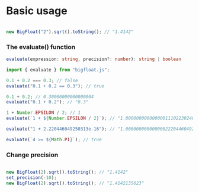 # Basic usage

```typescript

new BigFloat("2").sqrt().toString(); // "1.4142"
```

### The evaluate() function

```typescript
evaluate(expression: string, precision?: number): string | boolean
```

```typescript
import { evaluate } from "bigfloat.js";

0.1 + 0.2 === 0.3; // false
evaluate("0.1 + 0.2 == 0.3"); // true

0.1 + 0.2; // 0.30000000000000004
evaluate("0.1 + 0.2"); // "0.3"

1 + Number.EPSILON / 2; // 1
evaluate(`1 + ${Number.EPSILON / 2}`); // "1.00000000000000011102230246251565"

evaluate("1 + 2.220446049250313e-16"); // "1.0000000000000002220446049250313"

evaluate(`4 >= ${Math.PI}`); // true
```

### Change precision

```typescript

new BigFloat(2).sqrt().toString(); // "1.4142"
set_precision(-10);
new BigFloat(2).sqrt().toString(); // "1.4142135623"
```
